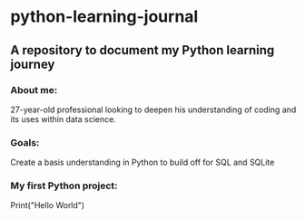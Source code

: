 # python-learning-journal
## A repository to document my Python learning journey
### About me:
27-year-old professional looking to deepen his understanding of coding and its uses within data science.
### Goals:
Create a basis understanding in Python to build off for SQL and SQLite
### My first Python project:
Print("Hello World")
